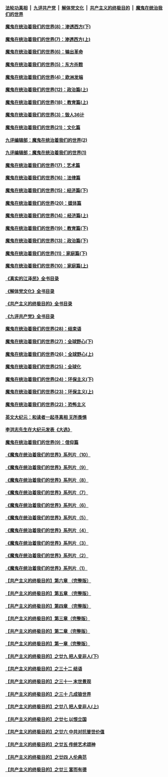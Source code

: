 ####  [法轮功真相](../../../../basic/blob/master/README.md?t=11040303) &nbsp;|&nbsp; [九评共产党](../../../../9ping.md/blob/master/README.md?t=11040303) &nbsp;|&nbsp; [解体党文化](../../../../jtdwh.md/blob/master/README.md?t=11040303)  &nbsp;|&nbsp; [共产主义的终极目的](../../../../gczydzjmd.md/blob/master/README.md?t=11040303) &nbsp;|&nbsp; [魔鬼在统治我们的世界](../../../../mgztzwmdsj.md/blob/master/README.md?t=11040303) 

#### [魔鬼在统治着我们的世界(8)：渗透西方(下)](../pages/nsc422/n10429603.md?t=11040303) 

#### [魔鬼在统治着我们的世界(7)：渗透西方(上)](../pages/nsc422/n10426013.md?t=11040303) 

#### [魔鬼在统治着我们的世界(6)：输出革命](../pages/nsc422/n10421536.md?t=11040303) 

#### [魔鬼在统治着我们的世界(5)：东方杀戮](../pages/nsc422/n10417707.md?t=11040303) 

#### [魔鬼在统治着我们的世界(4)：欧洲发端](../pages/nsc422/n10414890.md?t=11040303) 

#### [魔鬼在统治着我们的世界(12)：政治篇(上)](../pages/nsc422/n10444576.md?t=11040303) 

#### [魔鬼在统治着我们的世界(18)：教育篇(上)](../pages/nsc422/n10526970.md?t=11040303) 

#### [魔鬼在统治着我们的世界(3)：毁人36计](../pages/nsc422/n10411583.md?t=11040303) 

#### [魔鬼在统治着我们的世界(21)：文化篇](../pages/nsc422/n10597706.md?t=11040303) 

#### [九评编辑部：魔鬼在统治着我们的世界(2)](../pages/nsc422/n10410036.md?t=11040303) 

#### [九评编辑部：魔鬼在统治着我们的世界(1)](../pages/nsc422/n10406825.md?t=11040303) 

#### [魔鬼在统治着我们的世界(17)：艺术篇](../pages/nsc422/n10499093.md?t=11040303) 

#### [魔鬼在统治着我们的世界(16)：法律篇](../pages/nsc422/n10485969.md?t=11040303) 

#### [魔鬼在统治着我们的世界(15)：经济篇(下)](../pages/nsc422/n10469975.md?t=11040303) 

#### [魔鬼在统治着我们的世界(20)：媒体篇](../pages/nsc422/n10586579.md?t=11040303) 

#### [魔鬼在统治着我们的世界(14)：经济篇(上)](../pages/nsc422/n10457370.md?t=11040303) 

#### [魔鬼在统治着我们的世界(19)：教育篇(下)](../pages/nsc422/n10564808.md?t=11040303) 

#### [魔鬼在统治着我们的世界(13)：政治篇(下)](../pages/nsc422/n10448270.md?t=11040303) 

#### [魔鬼在统治着我们的世界(11)：家庭篇(下)](../pages/nsc422/n10440961.md?t=11040303) 

#### [魔鬼在统治着我们的世界(10)：家庭篇(上)](../pages/nsc422/n10435448.md?t=11040303) 

#### [《真实的江泽民》全书目录](../pages/nsc422/n13721399.md?t=11040303) 

#### [《解体党文化》全书目录](../pages/nsc422/n13721157.md?t=11040303) 

#### [《共产主义的终极目的》全书目录](../pages/nsc422/n13721048.md?t=11040303) 

#### [《九评共产党》全书目录](../pages/nsc422/n13708085.md?t=11040303) 

#### [魔鬼在统治着我们的世界(28)：结束语](../pages/nsc422/n10936246.md?t=11040303) 

#### [魔鬼在统治着我们的世界(27)：全球野心(下)](../pages/nsc422/n10928319.md?t=11040303) 

#### [魔鬼在统治着我们的世界(26)：全球野心(上)](../pages/nsc422/n10900318.md?t=11040303) 

#### [魔鬼在统治着我们的世界(25)：全球化](../pages/nsc422/n10788205.md?t=11040303) 

#### [魔鬼在统治着我们的世界(24)：环保主义(下)](../pages/nsc422/n10695307.md?t=11040303) 

#### [魔鬼在统治着我们的世界(23)：环保主义(上)](../pages/nsc422/n10688613.md?t=11040303) 

#### [魔鬼在统治着我们的世界(22)：恐怖主义](../pages/nsc422/n10614727.md?t=11040303) 

#### [英文大纪元：和读者一起寻真相 无所畏惧](../pages/nsc422/n12542027.md?t=11040303) 

#### [李洪志先生在大纪元发表《大选》](../pages/nsc422/n12534746.md?t=11040303) 

#### [魔鬼在统治着我们的世界(9)：信仰篇](../pages/nsc422/n10432159.md?t=11040303) 

#### [《魔鬼在统治着我们的世界》系列片（10）](../pages/nsc422/n12292670.md?t=11040303) 

#### [《魔鬼在统治着我们的世界》系列片（9）](../pages/nsc422/n12290859.md?t=11040303) 

#### [《魔鬼在统治着我们的世界》系列片（8）](../pages/nsc422/n12287445.md?t=11040303) 

#### [《魔鬼在统治着我们的世界》系列片（7）](../pages/nsc422/n12283425.md?t=11040303) 

#### [《魔鬼在统治着我们的世界》系列片（6）](../pages/nsc422/n12282314.md?t=11040303) 

#### [《魔鬼在统治着我们的世界》系列片（5）](../pages/nsc422/n12281419.md?t=11040303) 

#### [《魔鬼在统治着我们的世界》系列片（4）](../pages/nsc422/n12274024.md?t=11040303) 

#### [《魔鬼在统治着我们的世界》系列片（3）](../pages/nsc422/n12271322.md?t=11040303) 

#### [《魔鬼在统治着我们的世界》系列片（2）](../pages/nsc422/n12269049.md?t=11040303) 

#### [《魔鬼在统治着我们的世界》系列片（1）](../pages/nsc422/n12267575.md?t=11040303) 

#### [【共产主义的终极目的】第六章 （完整版）](../pages/nsc422/n11428913.md?t=11040303) 

#### [【共产主义的终极目的】第五章 （完整版）](../pages/nsc422/n11428912.md?t=11040303) 

#### [【共产主义的终极目的】第四章 （完整版）](../pages/nsc422/n11428907.md?t=11040303) 

#### [【共产主义的终极目的】第三章（完整版）](../pages/nsc422/n11428848.md?t=11040303) 

#### [【共产主义的终极目的】第二章（完整版）](../pages/nsc422/n11428831.md?t=11040303) 

#### [【共产主义的终极目的】第一章（完整版）](../pages/nsc422/n11417651.md?t=11040303) 

#### [【共产主义的终极目的】之廿九 把人变非人(下)](../pages/nsc422/n11344140.md?t=11040303) 

#### [【共产主义的终极目的】之三十二 结语](../pages/nsc422/n11360535.md?t=11040303) 

#### [【共产主义的终极目的】之三十一 末世景观](../pages/nsc422/n11351129.md?t=11040303) 

#### [【共产主义的终极目的】之三十 几成狼世界](../pages/nsc422/n11348280.md?t=11040303) 

#### [【共产主义的终极目的】之廿八 把人变非人(上)](../pages/nsc422/n11340492.md?t=11040303) 

#### [【共产主义的终极目的】之廿七 以恨立国](../pages/nsc422/n11336944.md?t=11040303) 

#### [【共产主义的终极目的】之廿六 中共对抗普世价值](../pages/nsc422/n11324785.md?t=11040303) 

#### [【共产主义的终极目的】之廿五 传统艺术颂神](../pages/nsc422/n11296396.md?t=11040303) 

#### [【共产主义的终极目的】之廿四 人伦典范](../pages/nsc422/n11296397.md?t=11040303) 

#### [【共产主义的终极目的】之廿三 富而有德](../pages/nsc422/n11283598.md?t=11040303) 

